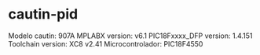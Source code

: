 # cautin-pid

Modelo cautín: 907A
MPLABX version: v6.1
PIC18Fxxxx_DFP version: 1.4.151
Toolchain version: XC8 v2.41
Microcontrolador: PIC18F4550
